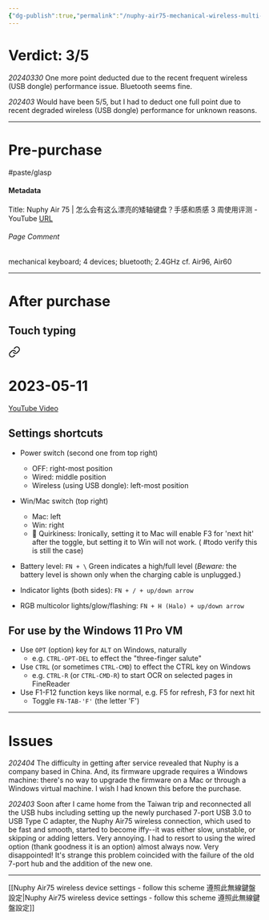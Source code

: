 ```yaml
---
{"dg-publish":true,"permalink":"/nuphy-air75-mechanical-wireless-multi-device-keyboard/","noteIcon":"2"}
---
```


# Verdict: 3/5

*20240330* One more point deducted due to the recent frequent wireless (USB dongle) performance issue. Bluetooth seems fine.

*202403* Would have been 5/5, but I had to deduct one full point due to recent degraded wireless (USB dongle) performance for unknown reasons.

---
# Pre-purchase

#paste/glasp 
#### Metadata
Title: Nuphy Air 75 | 怎么会有这么漂亮的矮轴键盘？手感和质感 3 周使用评测 - YouTube
[URL](https://www.youtube.com/watch?v=TAWxT1bDa_Y)
###### Page Comment
mechanical keyboard; 4 devices; bluetooth; 2.4GHz
cf. Air96, Air60

---
# After purchase
## Touch typing


<div class="transclusion internal-embed is-loaded"><a class="markdown-embed-link" href="/10-dailynotes/2023-05-11/#28843d" aria-label="Open link"><svg xmlns="http://www.w3.org/2000/svg" width="24" height="24" viewBox="0 0 24 24" fill="none" stroke="currentColor" stroke-width="2" stroke-linecap="round" stroke-linejoin="round" class="svg-icon lucide-link"><path d="M10 13a5 5 0 0 0 7.54.54l3-3a5 5 0 0 0-7.07-7.07l-1.72 1.71"></path><path d="M14 11a5 5 0 0 0-7.54-.54l-3 3a5 5 0 0 0 7.07 7.07l1.71-1.71"></path></svg></a><div class="markdown-embed">

<div class="markdown-embed-title">

# 2023-05-11

</div>


[YouTube Video](https://youtu.be/LjnYAlTRt5M)

</div></div>


## Settings shortcuts

- Power switch (second one from top right)
	- OFF: right-most position
	- Wired: middle position
	- Wireless (using USB dongle): left-most position

- Win/Mac switch (top right)
	- Mac: left
	- Win: right
	- 🤷 Quirkiness: Ironically, setting it to Mac will enable F3 for 'next hit' after the toggle, but setting it to Win will not work.  ( #todo verify this is still the case)


- Battery level: `FN + \` Green indicates a high/full level (*Beware:* the battery level is shown only when the charging cable is unplugged.)
- Indicator lights (both sides): `FN + / + up/down arrow`
- RGB multicolor lights/glow/flashing: `FN + H (Halo) + up/down arrow`
## For use by the Windows 11 Pro VM
- Use `OPT` (option) key for `ALT` on Windows, naturally
	- e.g. `CTRL-OPT-DEL` to effect the "three-finger salute"
- Use `CTRL` (or sometimes `CTRL-CMD`) to effect the CTRL key on Windows
	- e.g. `CTRL-R` (or `CTRL-CMD-R`) to start OCR on selected pages in FineReader
- Use F1-F12 function keys like normal, e.g. F5 for refresh, F3 for next hit
	- Toggle `FN-TAB-'F'` (the letter 'F')

---
# Issues

*202404* The difficulty in getting after service revealed that Nuphy is a company based in China. And, its firmware upgrade requires a Windows machine: there's no way to upgrade the firmware on a Mac or through a Windows virtual machine. I wish I had known this before the purchase.

*202403* Soon after I came home from the Taiwan trip and reconnected all the USB hubs including setting up the newly purchased 7-port USB 3.0 to USB Type C adapter, the Nuphy Air75 wireless connection, which used to be fast and smooth, started to become iffy--it was either slow, unstable, or skipping or adding letters. Very annoying. I had to resort to using the wired option (thank goodness it is an option) almost always now. Very disappointed! It's strange this problem coincided with the failure of the old 7-port hub and the addition of the new one.

---

[[Nuphy Air75 wireless device settings - follow this scheme 遵照此無線鍵盤設定\|Nuphy Air75 wireless device settings - follow this scheme 遵照此無線鍵盤設定]]